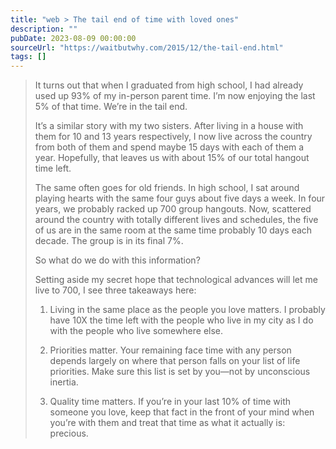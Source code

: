```yaml
---
title: "web > The tail end of time with loved ones"
description: ""
pubDate: 2023-08-09 00:00:00
sourceUrl: "https://waitbutwhy.com/2015/12/the-tail-end.html"
tags: []
---
```


> It turns out that when I graduated from high school, I had already used up 93% of my in-person parent time. I’m now enjoying the last 5% of that time. We’re in the tail end.
> 
> It’s a similar story with my two sisters. After living in a house with them for 10 and 13 years respectively, I now live across the country from both of them and spend maybe 15 days with each of them a year. Hopefully, that leaves us with about 15% of our total hangout time left.
> 
> The same often goes for old friends. In high school, I sat around playing hearts with the same four guys about five days a week. In four years, we probably racked up 700 group hangouts. Now, scattered around the country with totally different lives and schedules, the five of us are in the same room at the same time probably 10 days each decade. The group is in its final 7%.
> 
> So what do we do with this information?
> 
> Setting aside my secret hope that technological advances will let me live to 700, I see three takeaways here:
> 
> 1) Living in the same place as the people you love matters. I probably have 10X the time left with the people who live in my city as I do with the people who live somewhere else.
> 
> 2) Priorities matter. Your remaining face time with any person depends largely on where that person falls on your list of life priorities. Make sure this list is set by you—not by unconscious inertia.
> 
> 3) Quality time matters. If you’re in your last 10% of time with someone you love, keep that fact in the front of your mind when you’re with them and treat that time as what it actually is: precious.